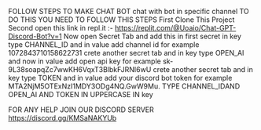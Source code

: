FOLLOW STEPS TO MAKE CHAT BOT
chat with bot in specific channel TO DO THIS YOU NEED TO FOLLOW THIS STEPS First Clone This Project Second open this link in repl.it :- https://replit.com/@Uoaio/Chat-GPT-Discord-Bot?v=1 Now open Secret Tab and add this in first secret in key type CHANNEL_ID and in value add channel id for example 1072843710158622731 crete another secret tab and in key type OPEN_AI and now in value add open api key for example sk-9L38soapqZc7wwKH6VqxT3BlbkFJRNI6wU crete another secret tab and in key type TOKEN and in value add your discord bot token for example MTA2NjM5OTExNzI1MDY3ODg4NQ.GwW9Mu. TYPE CHANNEL_IDAND OPEN_AI AND TOKEN IN UPPERCASE IN key

FOR ANY HELP JOIN OUR DISCORD SERVER https://discord.gg/KMSaNAKYUb
